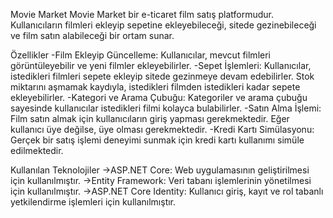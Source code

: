 Movie Market
Movie Market bir e-ticaret film satış platformudur. Kullanıcıların filmleri ekleyip sepetine ekleyebileceği, sitede gezinebileceği ve film satın alabileceği bir ortam sunar.

Özellikler
-Film Ekleyip Güncelleme: Kullanıcılar, mevcut filmleri görüntüleyebilir ve yeni filmler ekleyebilirler.
-Sepet İşlemleri: Kullanıcılar, istedikleri filmleri sepete ekleyip sitede gezinmeye devam edebilirler. Stok miktarını aşmamak kaydıyla, istedikleri filmden istedikleri kadar sepete ekleyebilirler.
-Kategori ve Arama Çubuğu: Kategoriler ve arama çubuğu sayesinde kullanıcılar istedikleri filmi kolayca bulabilirler.
-Satın Alma İşlemi: Film satın almak için kullanıcıların giriş yapması gerekmektedir. Eğer kullanıcı üye değilse, üye olması gerekmektedir.
-Kredi Kartı Simülasyonu: Gerçek bir satış işlemi deneyimi sunmak için kredi kartı kullanımı simüle edilmektedir.

Kullanılan Teknolojiler
->ASP.NET Core: Web uygulamasının geliştirilmesi için kullanılmıştır.
->Entity Framework: Veri tabanı işlemlerinin yönetilmesi için kullanılmıştır.
->ASP.NET Core Identity: Kullanıcı giriş, kayıt ve rol tabanlı yetkilendirme işlemleri için kullanılmıştır.
